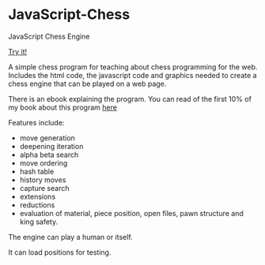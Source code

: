 # JavaScript-Chess
JavaScript Chess Engine

[Try it!](https://christernilsson.github.io/JavaScript-Chess)

A simple chess program for teaching about chess programming for the web. Includes the html code, the javascript code and graphics needed to
create a chess engine that can be played on a web page.
<p>
There is an ebook explaining the program.
You can read of the first 10% of my book about this program
<a href="https://read.amazon.com.au/kp/embed?asin=B087BJ467C&preview=newtab&linkCode=kpe&ref_=cm_sw_r_kb_dp_TK7bFb9EX9018">here</a>
<p>
Features include:
<ul>
<li>move generation
<li>deepening iteration
<li>alpha beta search
<li>move ordering
<li>hash table
<li>history moves
<li>capture search
<li>extensions
<li>reductions
<li>evaluation of material, piece position, open files, pawn structure and king safety.
</ul>
<p>
The engine can play a human or itself.

It can load positions for testing.
